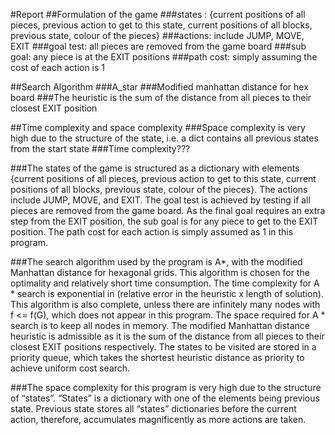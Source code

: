 #Report
##Formulation of the game
###states : {current positions of all pieces, previous action to get to this state, current positions of all blocks, previous state, colour of the pieces}
###actions: include JUMP, MOVE, EXIT
###goal test: all pieces are removed from the game board
###sub goal: any piece is at the EXIT positions
###path cost: simply assuming the cost of each action is 1

##Search Algorithm
###A_star
###Modified manhattan distance for hex board
###The heuristic is the sum of the distance from all pieces to their closest EXIT position

##Time complexity and space complexity
###Space complexity is very high due to the structure of the state, i.e. a dict contains all previous states from the start state
###Time complexity???

###The states of the game is structured as a dictionary with elements {current positions of all pieces, previous action to get to this state, current positions of all blocks, previous state, colour of the pieces}. The actions include JUMP, MOVE, and EXIT. The goal test is achieved by testing if all pieces are removed from the game board. As the final goal requires an extra step from the EXIT position, the sub goal is for any piece to get to the EXIT position. The path cost for each action is simply assumed as 1 in this program. 

###The search algorithm used by the program is A*, with the modified  Manhattan distance for hexagonal grids. This algorithm is chosen for the optimality and relatively short time consumption. The time complexity for A * search is exponential in (relative error in the heuristic x length of solution). This algorithm is also complete, unless there are infinitely many nodes with f <= f(G), which does not appear in this program. The space required for A * search is to keep all nodes in memory. The modified Manhattan distance heuristic is admissible as it is the sum of the distance from all pieces to their closest EXIT positions respectively. The states to be visited are stored in a priority queue, which takes the shortest heuristic distance as priority to achieve uniform cost search. 

###The space complexity for this program is very high due to the structure of “states”. “States” is a dictionary with one of the elements being previous state. Previous state stores all “states” dictionaries before the current action, therefore, accumulates magnificently as more actions are taken. 